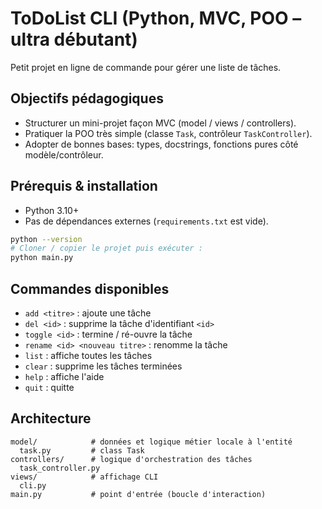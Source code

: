 # ToDoList CLI (Python, MVC, POO – ultra débutant)

Petit projet en ligne de commande pour gérer une liste de tâches.

## Objectifs pédagogiques
- Structurer un mini-projet façon MVC (model / views / controllers).
- Pratiquer la POO très simple (classe `Task`, contrôleur `TaskController`).
- Adopter de bonnes bases: types, docstrings, fonctions pures côté modèle/contrôleur.

## Prérequis & installation
- Python 3.10+
- Pas de dépendances externes (`requirements.txt` est vide).

```bash
python --version
# Cloner / copier le projet puis exécuter :
python main.py
```

## Commandes disponibles
- `add <titre>` : ajoute une tâche
- `del <id>` : supprime la tâche d'identifiant `<id>`
- `toggle <id>` : termine / ré-ouvre la tâche
- `rename <id> <nouveau titre>` : renomme la tâche
- `list` : affiche toutes les tâches
- `clear` : supprime les tâches terminées
- `help` : affiche l'aide
- `quit` : quitte

## Architecture
```
model/            # données et logique métier locale à l'entité
  task.py         # class Task
controllers/      # logique d'orchestration des tâches
  task_controller.py
views/            # affichage CLI
  cli.py
main.py           # point d'entrée (boucle d'interaction)